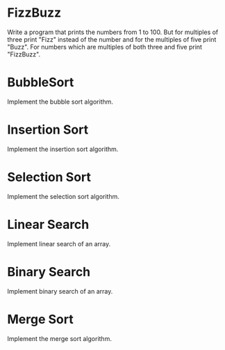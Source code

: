 # FizzBuzz

Write a program that prints the numbers from 1 to 100. But for multiples of three print "Fizz" instead of the number and for the multiples of five print "Buzz". For numbers which are multiples of both three and five print "FizzBuzz".

# BubbleSort

Implement the bubble sort algorithm.

# Insertion Sort

Implement the insertion sort algorithm.

# Selection Sort

Implement the selection sort algorithm.

# Linear Search

Implement linear search of an array.

# Binary Search

Implement binary search of an array.

# Merge Sort

Implement the merge sort algorithm.